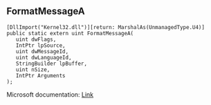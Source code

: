 ## FormatMessageA

```
[DllImport("Kernel32.dll")][return: MarshalAs(UnmanagedType.U4)]
public static extern uint FormatMessageA(
   uint dwFlags,
   IntPtr lpSource,
   uint dwMessageId,
   uint dwLanguageId,
   StringBuilder lpBuffer,
   uint nSize,
   IntPtr Arguments
);
```

Microsoft documentation: [Link](https://docs.microsoft.com/en-us/windows/win32/api/winbase/nf-winbase-formatmessagea)
